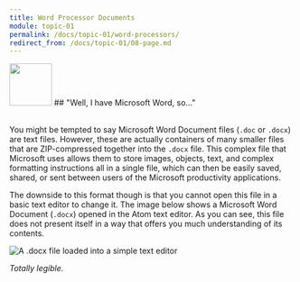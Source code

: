 ```yaml
---
title: Word Processor Documents
module: topic-01
permalink: /docs/topic-01/word-processors/
redirect_from: /docs/topic-01/08-page.md
---
```


<img src="./../../../img/arrow-divider.svg" style="width: 75px; border: none; margin: 0px 0 20px 0" />
## "Well, I have Microsoft Word, so..."

You might be tempted to say Microsoft Word Document files (`.doc` or `.docx`) are text files. However, these are actually containers of many smaller files that are ZIP-compressed together into the `.docx` file. This complex file that Microsoft uses allows them to store images, objects, text, and complex formatting instructions all in a single file, which can then be easily saved, shared, or sent between users of the Microsoft productivity applications.

The downside to this format though is that you cannot open this file in a basic text editor to change it. The image below shows a Microsoft Word Document (`.docx`) opened in the Atom text editor. As you can see, this file does not present itself in a way that offers you much understanding of its contents.

![A .docx file loaded into a simple text editor](../img/docx-in-atom.jpg)

_Totally legible._
